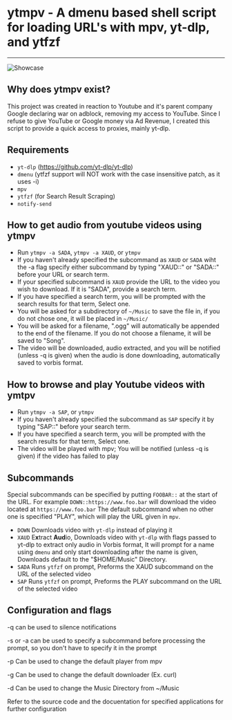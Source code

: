 # ytmpv - A dmenu based shell script for loading URL's with mpv, yt-dlp, and ytfzf
--------

![Showcase](./showcase.gif)

## Why does ytmpv exist?
This project was created in reaction to Youtube and it's parent company Google
declaring war on adblock, removing my access to YouTube. Since I refuse to give YouTube
or Google money via Ad Revenue, I created this script to provide a quick access to proxies,
mainly yt-dlp. 

## Requirements
- `yt-dlp` (https://github.com/yt-dlp/yt-dlp)
- `dmenu` (ytfzf support will NOT work with the case insensitive patch, as it uses -i)
- `mpv`
- `ytfzf` (for Search Result Scraping)
- `notify-send`

## How to get audio from youtube videos using ytmpv
- Run `ytmpv -a SADA`, `ytmpv -a XAUD`, or `ytmpv`
- If you haven't already specified the subcommand as `XAUD` or `SADA` wiht the -a flag specify either subcommand by typing "XAUD::" or "SADA::"
before your URL or search term.
- If your specified subcommand is `XAUD` provide the URL to the video you wish to download. If it is "SADA", provide a search term.
- If you have specified a search term, you will be prompted with the search results for that term, Select one.
- You will be asked for a subdirectory of `~/Music` to save the file in, if you do not chose one, it will be placed in `~/Music/`
- You will be asked for a filename, ".ogg" will automatically be appended to the end of the filename. If you do not choose a filename, it will be saved to "Song".
- The video will be downloaded, audio extracted, and you will be notified (unless -q is given) when the audio is done downloading, automatically saved to vorbis
format.

## How to browse and play Youtube videos with ymtpv
- Run `ytmpv -a SAP`, or `ytmpv`
- If you haven't already specified the subcommand as `SAP` specify it by typing "SAP::" before your search term.
- If you have specified a search term, you will be prompted with the search results for that term, Select one.
- The video will be played with mpv; You will be notified (unless -q is given) if the video has failed to play

## Subcommands
Special subcommands can be specified by putting `FOOBAR::` at the start of the URL.
For example `DOWN::https://www.foo.bar` will download the video located at `https://www.foo.bar`
The default subcommand when no other one is specified "PLAY", which will play the URL given in `mpv`.

- `DOWN` Downloads video with `yt-dlp` instead of playing it
- `XAUD` E**x**tract **Aud**io, Downloads video with `yt-dlp` with flags passed to yt-dlp
to extract only audio in Vorbis format, It will prompt for a name using `dmenu`
and only start downloading after the name is given, Downloads default to the "$HOME/Music"
Directory.
- `SADA` Runs `ytfzf` on prompt, Preforms the XAUD subcommand on the URL of the selected video
- `SAP` Runs `ytfzf` on prompt, Preforms the PLAY subcommand on the URL of the selected video

## Configuration and flags
-q can be used to silence notifications

-s or -a can be used to specify a subcommand before processing the prompt, so you don't have to specify it in the prompt

-p Can be used to change the default player from mpv

-g Can be used to change the default downloader (Ex. curl)

-d Can be used to change the Music Directory from ~/Music

Refer to the source code and the docuentation for specified applications for
further configuration
